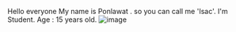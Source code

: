 Hello everyone My name is Ponlawat . so you can call me 'Isac'. 
I'm Student.
Age : 15 years old.
![image]({(https://eu.api.accredible.com/v1/frontend/credential_website_embed_image/certificate/5333819)https://eu.api.accredible.com/v1/frontend/credential_website_embed_image/certificate/5333819})


